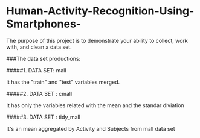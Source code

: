 Human-Activity-Recognition-Using-Smartphones-
=============================================

The purpose of this project is to demonstrate your ability to collect, work with, and clean a data set.

###The data set productions:

#####1. DATA SET: mall

  It has the "train" and "test" variables merged.

#####2. DATA SET : cmall

  It has only the variables related with the mean and the standar diviation

#####3. DATA SET : tidy_mall

  It's an mean aggregated by Activity and Subjects from mall data set 

